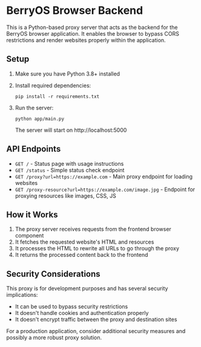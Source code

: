 # BerryOS Browser Backend

This is a Python-based proxy server that acts as the backend for the BerryOS browser application. It enables the browser to bypass CORS restrictions and render websites properly within the application.

## Setup

1. Make sure you have Python 3.8+ installed

2. Install required dependencies:
   ```
   pip install -r requirements.txt
   ```

3. Run the server:
   ```
   python app/main.py
   ```

   The server will start on http://localhost:5000

## API Endpoints

- `GET /` - Status page with usage instructions
- `GET /status` - Simple status check endpoint
- `GET /proxy?url=https://example.com` - Main proxy endpoint for loading websites
- `GET /proxy-resource?url=https://example.com/image.jpg` - Endpoint for proxying resources like images, CSS, JS

## How it Works

1. The proxy server receives requests from the frontend browser component
2. It fetches the requested website's HTML and resources
3. It processes the HTML to rewrite all URLs to go through the proxy
4. It returns the processed content back to the frontend

## Security Considerations

This proxy is for development purposes and has several security implications:
- It can be used to bypass security restrictions
- It doesn't handle cookies and authentication properly
- It doesn't encrypt traffic between the proxy and destination sites

For a production application, consider additional security measures and possibly a more robust proxy solution. 